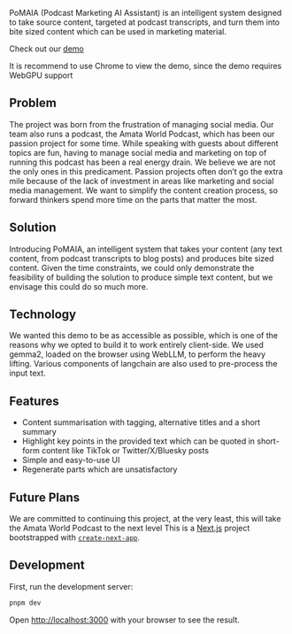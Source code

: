PoMAIA (Podcast Marketing AI Assistant) is an intelligent system designed to take source content, targeted at podcast transcripts, and turn them into bite sized content which can be used in marketing material.

Check out our [demo](https://gemma2-hack-2024.vercel.app/)

It is recommend to use Chrome to view the demo, since the demo requires WebGPU support

## Problem
The project was born from the frustration of managing social media. Our team
also runs a podcast, the Amata World Podcast, which has been our passion
project for some time. While speaking with guests about different topics are
fun, having to manage social media and marketing on top of running this
podcast has been a real energy drain. We believe we are not the only ones in
this predicament. Passion projects often don’t go the extra mile because of
the lack of investment in areas like marketing and social media management.
We want to simplify the content creation process, so forward thinkers spend more
time on the parts that matter the most.

## Solution
Introducing PoMAIA, an intelligent system that takes your content (any text content, from podcast transcripts to blog posts) and produces bite sized content. Given the time constraints, we could only demonstrate the feasibility of building the solution to produce simple text content, but we envisage this could do so much more.

## Technology
We wanted this demo to be as accessible as possible, which is one of the reasons why we opted to build it to work entirely client-side. We used gemma2, loaded on the browser using WebLLM, to perform the heavy lifting. Various components of langchain are also used to pre-process the input text.

## Features
- Content summarisation with tagging, alternative titles and a short summary
- Highlight key points in the provided text which can be quoted in short-form content like TikTok or Twitter/X/Bluesky posts
- Simple and easy-to-use UI
- Regenerate parts which are unsatisfactory

## Future Plans
We are committed to continuing this project, at the very least, this will take the Amata World Podcast to the next level
This is a [Next.js](https://nextjs.org) project bootstrapped with [`create-next-app`](https://nextjs.org/docs/app/api-reference/cli/create-next-app).

## Development

First, run the development server:

```bash
pnpm dev
```

Open [http://localhost:3000](http://localhost:3000) with your browser to see the
result.
